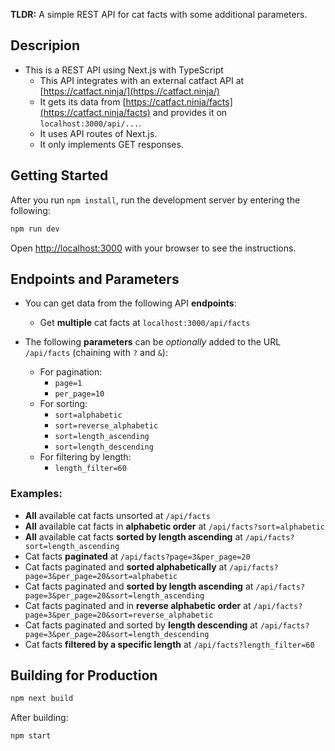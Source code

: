 **TLDR:** A simple REST API for cat facts with some additional parameters.

## Descripion
- This is a REST API using Next.js with TypeScript
    - This API integrates with an external catfact API at [https://catfact.ninja/](https://catfact.ninja/)
    - It gets its data from [https://catfact.ninja/facts](https://catfact.ninja/facts) and provides it on `localhost:3000/api/...`.
    - It uses API routes of Next.js.
    - It only implements GET responses.

## Getting Started

After you run `npm install`, run the development server by entering the following:

```bash
npm run dev
```

Open [http://localhost:3000](http://localhost:3000) with your browser to see the instructions.

## Endpoints and Parameters

- You can get data from the following API **endpoints**:
    - Get **multiple** cat facts at `localhost:3000/api/facts`

- The following **parameters** can be _optionally_ added to the URL `/api/facts` (chaining with `?` and `&`):
  - For pagination:
    - `page=1`
    - `per_page=10`
  - For sorting:
    - `sort=alphabetic`
    - `sort=reverse_alphabetic`
    - `sort=length_ascending`
    - `sort=length_descending`
  - For filtering by length:
    - `length_filter=60`

### Examples:
  - **All** available cat facts unsorted at `/api/facts`
  - **All** available cat facts in **alphabetic order** at `/api/facts?sort=alphabetic`
  - **All** available cat facts **sorted by length ascending** at `/api/facts?sort=length_ascending`
  - Cat facts **paginated** at `/api/facts?page=3&per_page=20`
  - Cat facts paginated and **sorted alphabetically** at `/api/facts?page=3&per_page=20&sort=alphabetic`
  - Cat facts paginated and **sorted by length ascending** at `/api/facts?page=3&per_page=20&sort=length_ascending`
  - Cat facts paginated and in **reverse alphabetic order** at `/api/facts?page=3&per_page=20&sort=reverse_alphabetic`
  - Cat facts paginated and sorted by **length descending** at `/api/facts?page=3&per_page=20&sort=length_descending`
  - Cat facts **filtered by a specific length** at `/api/facts?length_filter=60`

## Building for Production

```bash
npm next build
```

After building:
```bash
npm start
```
